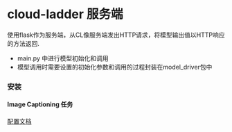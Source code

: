 # cloud-ladder 服务端

使用flask作为服务端，从CL像服务端发出HTTP请求，将模型输出值以HTTP响应的方法返回.
- main.py 中进行模型初始化和调用
- 模型调用时需要设置的初始化参数和调用的过程封装在model_driver包中

### 安装
#### Image Captioning 任务
[配置文档](https://www.wolai.com/bkaoVrJGpQiiGhmQWnKQWD)
